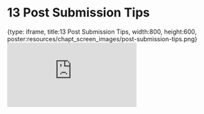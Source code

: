 # 13 Post Submission Tips
 
{type: iframe, title:13 Post Submission Tips, width:800, height:600, poster:resources/chapt_screen_images/post-submission-tips.png}
![](https://hutchdatascience.org/NIH_Data_Sharing/post-submission-tips.html)
 

 

